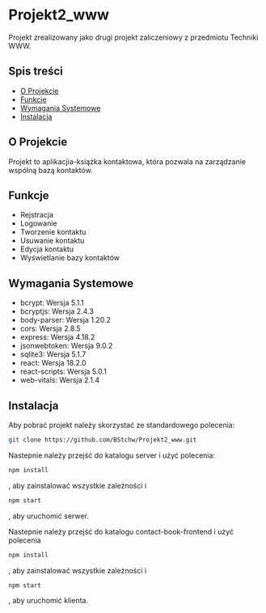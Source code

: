 # Projekt2_www

Projekt zrealizowany jako drugi projekt zaliczeniowy z przedmiotu Techniki WWW.

## Spis treści

- [O Projekcie](#o-projekcie)
- [Funkcje](#funkcje)
- [Wymagania Systemowe](#wymagania-systemowe)
- [Instalacja](#instalacja)

## O Projekcie

Projekt to aplikacjia-książka kontaktowa, która pozwala na zarządzanie wspólną bazą kontaktów.

## Funkcje

- Rejstracja
- Logowanie
- Tworzenie kontaktu
- Usuwanie kontaktu
- Edycja kontaktu
- Wyświetlanie bazy kontaktów

## Wymagania Systemowe

- bcrypt: Wersja 5.1.1
- bcryptjs: Wersja 2.4.3
- body-parser: Wersja 1.20.2
- cors: Wersja 2.8.5
- express: Wersja 4.18.2
- jsonwebtoken: Wersja 9.0.2
- sqlite3: Wersja 5.1.7
- react: Wersja 18.2.0
- react-scripts: Wersja 5.0.1
- web-vitals: Wersja 2.1.4

## Instalacja

Aby pobrać projekt należy skorzystać ze standardowego polecenia: 
```bash
git clone https://github.com/BStchw/Projekt2_www.git
```
Nastepnie należy przejść do katalogu server i użyć polecenia:
```bash
npm install
```
, aby zainstalować wszystkie zależności i 
```bash
npm start
```
, aby uruchomić serwer.

Nastepnie należy przejść do katalogu contact-book-frontend i użyć polecenia 
```bash
npm install
```
, aby zainstalować wszystkie zależności i 
```bash
npm start
```
, aby uruchomić klienta. 
